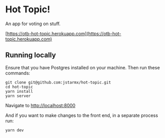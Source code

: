 # Hot Topic!

An app for voting on stuff.

[https://otb-hot-topic.herokuapp.com](https://otb-hot-topic.herokuapp.com)

## Running locally
Ensure that you have Postgres installed on your machine. Then run these commands:
```
git clone git@github.com:jstarmx/hot-topic.git
cd hot-topic
yarn install
yarn server
```
Navigate to [http://localhost:8000](http://localhost:8000)

And if you want to make changes to the front end, in a separate process run:
```
yarn dev
```
